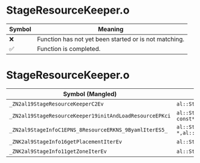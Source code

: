 # StageResourceKeeper.o
| Symbol | Meaning 
| ------------- | ------------- 
| :x: | Function has not yet been started or is not matching. 
| :white_check_mark: | Function is completed. 


# StageResourceKeeper.o
| Symbol (Mangled) | Symbol (Demangled) | Decompiled? |
| ------------- |  ------------- | ------------- |
| `_ZN2al19StageResourceKeeperC2Ev` | `al::StageResourceKeeper::StageResourceKeeper(void)` | :white_check_mark: |
| `_ZN2al19StageResourceKeeper19initAndLoadResourceEPKci` | `al::StageResourceKeeper::initAndLoadResource(char const*,int)` | :white_check_mark: |
| `_ZN2al9StageInfoC1EPNS_8ResourceERKNS_9ByamlIterES5_` | `al::StageInfo::StageInfo(al::Resource *,al::ByamlIter const&,al::ByamlIter const&)` | :white_check_mark: |
| `_ZNK2al9StageInfo16getPlacementIterEv` | `al::StageInfo::getPlacementIter(void)const` | :white_check_mark: |
| `_ZNK2al9StageInfo11getZoneIterEv` | `al::StageInfo::getZoneIter(void)const` | :white_check_mark: |
